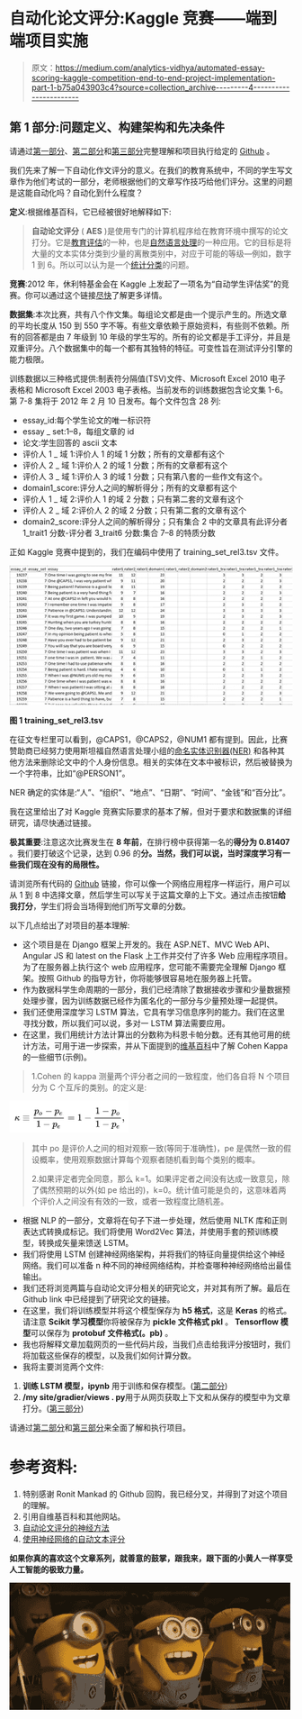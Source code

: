 # 自动化论文评分:Kaggle 竞赛——端到端项目实施

> 原文：<https://medium.com/analytics-vidhya/automated-essay-scoring-kaggle-competition-end-to-end-project-implementation-part-1-b75a043903c4?source=collection_archive---------4----------------------->

## 第 1 部分:问题定义、构建架构和先决条件

请通过[第一部分](/@mayurmorin/automated-essay-scoring-kaggle-competition-end-to-end-project-implementation-part-1-b75a043903c4)、[第二部分](/@mayurmorin/automated-essay-scoring-kaggle-competition-end-to-end-project-implementation-part-2-a9fb4c31aed8)和[第三部分](/@mayurmorin/automated-essay-scoring-kaggle-competition-end-to-end-project-implementation-part-3-ccd8ae110fd4)完整理解和项目执行给定的 [Github](https://github.com/mayurmorin/Automated-Essay--Scoring) 。

我们先来了解一下自动化作文评分的意义。在我们的教育系统中，不同的学生写文章作为他们考试的一部分，老师根据他们的文章写作技巧给他们评分。这里的问题是这能自动化吗？自动化到什么程度？

**定义**:根据维基百科，它已经被很好地解释如下:

> **自动论文评分** ( **AES** )是使用专门的计算机程序给在教育环境中撰写的论文打分。它是[教育评估](https://en.wikipedia.org/wiki/Educational_assessment)的一种，也是[自然语言处理](https://en.wikipedia.org/wiki/Natural_language_processing)的一种应用。它的目标是将大量的文本实体分类到少量的离散类别中，对应于可能的等级—例如，数字 1 到 6。所以可以认为是一个[统计分类](https://en.wikipedia.org/wiki/Statistical_classification)的问题。

**竞赛**:2012 年，休利特基金会在 Kaggle 上发起了一项名为“自动学生评估奖”的竞赛。你可以通过这个链接[尽快](https://www.kaggle.com/c/asap-aes/overview)了解更多详情。

**数据集**:本次比赛，共有八个作文集。每组论文都是由一个提示产生的。所选文章的平均长度从 150 到 550 字不等。有些文章依赖于原始资料，有些则不依赖。所有的回答都是由 7 年级到 10 年级的学生写的。所有的论文都是手工评分，并且是双重评分。八个数据集中的每一个都有其独特的特征。可变性旨在测试评分引擎的能力极限。

训练数据以三种格式提供:制表符分隔值(TSV)文件、Microsoft Excel 2010 电子表格和 Microsoft Excel 2003 电子表格。当前发布的训练数据包含论文集 1-6。第 7-8 集将于 2012 年 2 月 10 日发布。每个文件包含 28 列:

*   essay_id:每个学生论文的唯一标识符
*   essay _ set:1–8，每组文章的 id
*   论文:学生回答的 ascii 文本
*   评价人 1 _ 域 1:评价人 1 的域 1 分数；所有的文章都有这个
*   评价人 2 _ 域 1:评价人 2 的域 1 分数；所有的文章都有这个
*   评价人 3 _ 域 1:评价人 3 的域 1 分数；只有第八套的一些作文有这个。
*   domain1_score:评分人之间的解析得分；所有的文章都有这个
*   评价人 1 _ 域 2:评价人 1 的域 2 分数；只有第二套的文章有这个
*   评价人 2 _ 域 2:评价人 2 的域 2 分数；只有第二套的文章有这个
*   domain2_score:评分人之间的解析得分；只有集合 2 中的文章具有此评分者 1_trait1 分数-评分者 3_trait6 分数:集合 7–8 的特质分数

正如 Kaggle 竞赛中提到的，我们在编码中使用了 training_set_rel3.tsv 文件。

![](img/61277984e7007f7572a5b43669231e41.png)

**图 1 training_set_rel3.tsv**

在征文专栏里可以看到，@CAPS1，@CAPS2，@NUM1 都有提到。因此，比赛赞助商已经努力使用斯坦福自然语言处理小组的[命名实体识别器(NER)](http://nlp.stanford.edu/software/CRF-NER.shtml) 和各种其他方法来删除论文中的个人身份信息。相关的实体在文本中被标识，然后被替换为一个字符串，比如“@PERSON1”。

NER 确定的实体是:“人”、“组织”、“地点”、“日期”、“时间”、“金钱”和“百分比”。

我在这里给出了对 Kaggle 竞赛实际要求的基本了解，但对于要求和数据集的详细研究，请尽快通过链接。

**极其重要**:注意这次比赛发生在 **8 年前**，在排行榜中获得第一名的**得分为 0.81407** 。我们要打破这个记录，达到 0.96 的**分。当然，我们可以说，当时深度学习有一些我们现在没有的局限性。**

请浏览所有代码的 [Github](https://github.com/mayurmorin/Automated-Essay--Scoring) 链接，你可以像一个网络应用程序一样运行，用户可以从 1 到 8 中选择文章，然后学生可以写关于这篇文章的上下文。通过点击按钮**给我打分**，学生们将会当场得到他们所写文章的分数。

以下几点给出了对项目的基本理解:

*   这个项目是在 Django 框架上开发的。我在 ASP.NET、MVC Web API、Angular JS 和 latest on the Flask 上工作并交付了许多 Web 应用程序项目。为了在服务器上执行这个 web 应用程序，您可能不需要完全理解 Django 框架。按照 Github 的指导方针，你将能够很容易地在服务器上托管。
*   作为数据科学生命周期的一部分，我们已经清除了数据接收步骤和少量数据预处理步骤，因为训练数据已经作为匿名化的一部分与少量预处理一起提供。
*   我们还使用深度学习 LSTM 算法，它具有学习信息序列的能力。我们在这里寻找分数，所以我们可以说，多对一 LSTM 算法需要应用。
*   在这里，我们用统计方法计算出的分数称为科恩卡帕分数。还有其他可用的统计方法，可用于进一步探索，并从下面提到的[维基百科](https://en.wikipedia.org/wiki/Cohen's_kappa)中了解 Cohen Kappa 的一些细节(示例)。

> 1.Cohen 的 kappa 测量两个评分者之间的一致程度，他们各自将 N 个项目分为 C 个互斥的类别。的定义是:

![](img/4fbd12a7bf486b90ef40fbea9a1d5dcf.png)

> 其中 po 是评价人之间的相对观察一致(等同于准确性)，pe 是偶然一致的假设概率，使用观察数据计算每个观察者随机看到每个类别的概率。
> 
> 2.如果评定者完全同意，那么 k=1。如果评定者之间没有达成一致意见，除了偶然预期的以外(如 pe 给出的)，k=0。统计值可能是负的，这意味着两个评价人之间没有有效的一致，或者一致程度比随机差。

*   根据 NLP 的一部分，文章将在句子下进一步处理，然后使用 NLTK 库和正则表达式转换成标记。我们将使用 Word2Vec 算法，并使用手套的预训练模型，转换成矢量来馈送 LSTM。
*   我们将使用 LSTM 创建神经网络架构，并将我们的特征向量提供给这个神经网络。我们可以准备 n 种不同的神经网络结构，并检查哪种神经网络给出最佳输出。
*   我们还将浏览两篇与自动论文评分相关的研究论文，并对其有所了解。最后在 Github link 中已经提到了研究论文的链接。
*   在这里，我们将训练模型并将这个模型保存为 **h5 格式**，这是 **Keras** 的格式。请注意 **Scikit 学习模型**你将被保存为 **pickle 文件格式 pkl** 。 **Tensorflow 模型**可以保存为 **protobuf 文件格式(。pb)** 。
*   我也将解释文章加载网页的一些代码片段，当我们点击给我评分按钮时，我们将加载这些保存的模型，以及我们如何计算分数。
*   我将主要浏览两个文件:

1.  **训练 LSTM 模型，ipynb** 用于训练和保存模型。([第二部分](/@mayurmorin/automated-essay-scoring-kaggle-competition-end-to-end-project-implementation-part-2-a9fb4c31aed8))
2.  **/my site/gradier/views . py**用于从网页获取上下文和从保存的模型中为文章打分。([第三部分](/@mayurmorin/automated-essay-scoring-kaggle-competition-end-to-end-project-implementation-part-3-ccd8ae110fd4))

请通过[第二部分](/@mayurmorin/automated-essay-scoring-kaggle-competition-end-to-end-project-implementation-part-2-a9fb4c31aed8)和[第三部分](/@mayurmorin/automated-essay-scoring-kaggle-competition-end-to-end-project-implementation-part-3-ccd8ae110fd4)来全面了解和执行项目。

# 参考资料:

1.  特别感谢 Ronit Mankad 的 Github 回购，我已经分叉，并得到了对这个项目的理解。
2.  引用自维基百科和其他网站。
3.  [自动论文评分的神经方法](http://aclweb.org/anthology/D/D16/D16-1193.pdf)
4.  [使用神经网络的自动文本评分](https://arxiv.org/pdf/1606.04289.pdf)

**如果你真的喜欢这个文章系列，就善意的鼓掌，跟我来，跟下面的小黄人一样享受人工智能的极致力量。**

![](img/f9d4a63df6e2b8651ebc2567fa8d8aa1.png)
